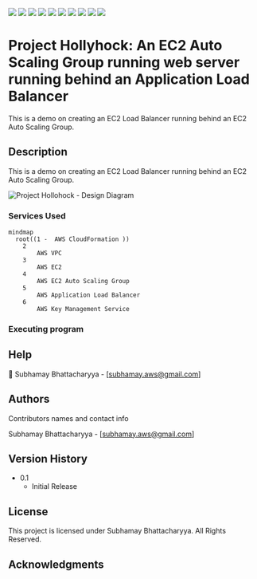 ![](https://img.shields.io/github/commit-activity/t/subhamay-bhattacharyya/0101-hollyhock-cft)&nbsp;![](https://img.shields.io/github/last-commit/subhamay-bhattacharyya/0101-hollyhock-cft)&nbsp;![](https://img.shields.io/github/release-date/subhamay-bhattacharyya/0101-hollyhock-cft)&nbsp;![](https://img.shields.io/github/repo-size/subhamay-bhattacharyya/0101-hollyhock-cft)&nbsp;![](https://img.shields.io/github/directory-file-count/subhamay-bhattacharyya/0101-hollyhock-cft)&nbsp;![](https://img.shields.io/github/actions/workflow/status/subhamay-bhattacharyya/0101-hollyhock-cft/deploy-stack.yaml)&nbsp;![](https://img.shields.io/github/issues/subhamay-bhattacharyya/0101-hollyhock-cft)&nbsp;![](https://img.shields.io/github/languages/top/subhamay-bhattacharyya/0101-hollyhock-cft)&nbsp;![](https://img.shields.io/github/commit-activity/m/subhamay-bhattacharyya/0101-hollyhock-cft)&nbsp;![](https://img.shields.io/endpoint?url=https://gist.githubusercontent.com/bsubhamay/b21a193b71079cfd71034ff303e7cae9/raw/0101-hollyhock-cft.json?)

# Project Hollyhock: An EC2 Auto Scaling Group running web server running behind an Application Load Balancer

This is a demo on creating an EC2 Load Balancer running behind an EC2 Auto Scaling Group.

## Description

This is a demo on creating an EC2 Load Balancer running behind an EC2 Auto Scaling Group.


![Project Hollohock - Design Diagram](https://github.com/subhamay-bhattacharyya/0101-hollyhock-cft/blob/main/architecture-diagram/tarius-architecture-diagram.png)


### Services Used
```mermaid
mindmap
  root((1 -  AWS CloudFormation ))
    2
        AWS VPC
    3
        AWS EC2 
    4
        AWS EC2 Auto Scaling Group
    5   
        AWS Application Load Balancer
    6   
        AWS Key Management Service
```


### Executing program



## Help

:email: Subhamay Bhattacharyya  - [subhamay.aws@gmail.com]

## Authors

Contributors names and contact info

Subhamay Bhattacharyya  - [subhamay.aws@gmail.com]

## Version History

* 0.1
    * Initial Release

## License

This project is licensed under Subhamay Bhattacharyya. All Rights Reserved.

## Acknowledgments

